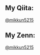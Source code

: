 ## My Qiita:
[@mikkun5215](https://qiita.com/mikkun5215)

## My Zenn:
[@mikkun5215](https://zenn.dev/mikkun5215)
